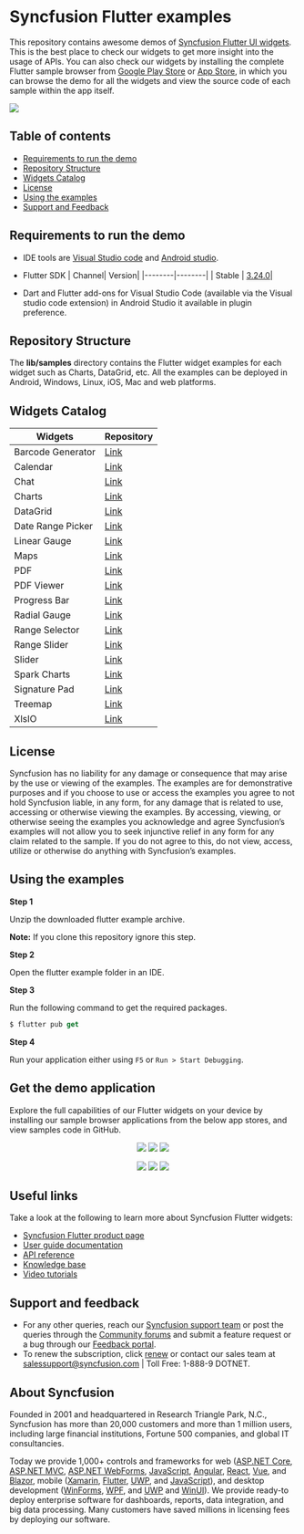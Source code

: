 # Syncfusion Flutter examples

This repository contains awesome demos of [Syncfusion Flutter UI widgets](https://www.syncfusion.com/flutter-widgets). This is the best place to check our widgets to get more insight into the usage of APIs. You can also check our widgets by installing the complete Flutter sample browser from [Google Play Store](https://play.google.com/store/apps/details?id=com.syncfusion.flutter.examples) or [App Store](https://apps.apple.com/us/app/syncfusion-flutter-ui-widgets/id1475231341), in which you can browse the demo for all the widgets and view the source code of each sample within the app itself. 

<img src="images/flutter_examples.png"/>

## Table of contents

* [Requirements to run the demo](#requirements-to-run-the-demo)
* [Repository Structure](#repository-structure)
* [Widgets Catalog](#widgets-catalog)
* [License](#license)
* [Using the examples](#using-the-examples)
* [Support and Feedback](#support-and-feedback)

## <a name="requirements-to-run-the-demo"></a>Requirements to run the demo ##
* IDE tools are [Visual Studio code](https://flutter.dev/docs/get-started/editor?tab=vscode) and [Android studio](https://flutter.dev/docs/get-started/editor?tab=androidstudio).
* Flutter SDK
  | Channel| Version|
  |--------|--------|
  | Stable | [3.24.0]([https://code.visualstudio.com/download](https://storage.googleapis.com/flutter_infra_release/releases/stable/windows/flutter_windows_3.24.0-stable.zip))|

* Dart and Flutter add-ons for Visual Studio Code (available via the Visual studio code extension) in Android Studio it available in plugin preference.

## <a name="repository-structure"></a> Repository Structure ##
The <b>lib/samples</b> directory contains the Flutter widget examples for each widget such as Charts, DataGrid, etc. All the examples can be deployed in Android, Windows, Linux, iOS, Mac and web platforms.

## <a name="widgets-catalog"></a>Widgets Catalog ##

| Widgets | Repository |
| ------------- | --------------- |
| Barcode Generator | [Link](https://github.com/syncfusion/flutter-examples/tree/master/lib/samples/barcodes) | 
| Calendar | [Link](https://github.com/syncfusion/flutter-examples/tree/master/lib/samples/calendar) |
| Chat | [Link](https://github.com/syncfusion/flutter-examples/tree/master/lib/samples/chat) |
| Charts | [Link](https://github.com/syncfusion/flutter-examples/tree/master/lib/samples/chart) |
| DataGrid | [Link](https://github.com/syncfusion/flutter-examples/tree/master/lib/samples/datagrid) |
| Date Range Picker | [Link](https://github.com/syncfusion/flutter-examples/tree/master/lib/samples/date_picker) | 
| Linear Gauge | [Link](https://github.com/syncfusion/flutter-examples/tree/master/lib/samples/linear_gauge) | 
| Maps | [Link](https://github.com/syncfusion/flutter-examples/tree/master/lib/samples/maps) |
| PDF | [Link](https://github.com/syncfusion/flutter-examples/tree/master/lib/samples/pdf) |
| PDF Viewer | [Link](https://github.com/syncfusion/flutter-examples/tree/master/lib/samples/pdf_viewer) | 
| Progress Bar | [Link](https://github.com/syncfusion/flutter-examples/tree/master/lib/samples/progress_bar) |
| Radial Gauge | [Link](https://github.com/syncfusion/flutter-examples/tree/master/lib/samples/gauge) |
| Range Selector | [Link](https://github.com/syncfusion/flutter-examples/tree/master/lib/samples/sliders/range_selector) |
| Range Slider | [Link](https://github.com/syncfusion/flutter-examples/tree/master/lib/samples/sliders/range_slider) |
| Slider | [Link](https://github.com/syncfusion/flutter-examples/tree/master/lib/samples/sliders/slider) |
| Spark Charts | [Link](https://github.com/syncfusion/flutter-examples/tree/master/lib/samples/sparkline) |
| Signature Pad | [Link](https://github.com/syncfusion/flutter-examples/tree/master/lib/samples/signature_pad) | 
| Treemap | [Link](https://github.com/syncfusion/flutter-examples/tree/master/lib/samples/treemap) | 
| XlsIO | [Link](https://github.com/syncfusion/flutter-examples/tree/master/lib/samples/xlsio) |

## <a name="license"></a>License ##

Syncfusion has no liability for any damage or consequence that may arise by the use or viewing of the examples. The examples are for demonstrative purposes and if you choose to use or access the examples you agree to not hold Syncfusion liable, in any form, for any damage that is related to use, accessing or otherwise viewing the examples. By accessing, viewing, or otherwise seeing the examples you acknowledge and agree Syncfusion’s examples will not allow you to seek injunctive relief in any form for any claim related to the sample. If you do not agree to this, do not view, access, utilize or otherwise do anything with Syncfusion’s examples.

## <a name="using-the-examples"></a>Using the examples ##

**Step 1**

 Unzip the downloaded flutter example archive.

 **Note:** If you clone this repository ignore this step.

**Step 2**

Open the flutter example folder in an IDE. 

**Step 3**

Run the following command to get the required packages.

```dart
$ flutter pub get
```

**Step 4**

Run your application either using `F5` or `Run > Start Debugging`.

## Get the demo application

Explore the full capabilities of our Flutter widgets on your device by installing our sample browser applications from the below app stores, and view samples code in GitHub.

<p align="center">
  <a href="https://play.google.com/store/apps/details?id=com.syncfusion.flutter.examples"><img src="https://cdn.syncfusion.com/content/images/FTControl/google-play-store.png"/></a>
  <a href="https://flutter.syncfusion.com"><img src="https://cdn.syncfusion.com/content/images/FTControl/web-sample-browser.png"/></a>
  <a href="https://www.microsoft.com/en-us/p/syncfusion-flutter-gallery/9nhnbwcsf85d?activetab=pivot:overviewtab"><img src="https://cdn.syncfusion.com/content/images/FTControl/windows-store.png"/></a> 
</p>
<p align="center">
  <a href="https://install.appcenter.ms/orgs/syncfusion-demos/apps/syncfusion-flutter-gallery/distribution_groups/release"><img src="https://cdn.syncfusion.com/content/images/FTControl/macos-app-center.png"/></a>
  <a href="https://snapcraft.io/syncfusion-flutter-gallery"><img src="https://cdn.syncfusion.com/content/images/FTControl/snap-store.png"/></a>
  <a href="https://github.com/syncfusion/flutter-examples"><img src="https://cdn.syncfusion.com/content/images/FTControl/github-samples.png"/></a>
</p>


## Useful links
Take a look at the following to learn more about Syncfusion Flutter widgets:

* [Syncfusion Flutter product page](https://www.syncfusion.com/flutter-widgets)
* [User guide documentation](https://help.syncfusion.com/flutter/introduction/overview)
* [API reference](https://help.syncfusion.com/flutter/introduction/api-reference)
* [Knowledge base](https://www.syncfusion.com/kb/flutter)
* [Video tutorials](https://www.syncfusion.com/tutorial-videos/flutter)

## Support and feedback

* For any other queries, reach our [Syncfusion support team](https://www.syncfusion.com/support/directtrac/incidents/newincident) or post the queries through the [Community forums](https://www.syncfusion.com/forums) and submit a feature request or a bug through our [Feedback portal](https://www.syncfusion.com/feedback/flutter).
* To renew the subscription, click [renew](https://www.syncfusion.com/sales/products) or contact our sales team at salessupport@syncfusion.com | Toll Free: 1-888-9 DOTNET.

## About Syncfusion

Founded in 2001 and headquartered in Research Triangle Park, N.C., Syncfusion has more than 20,000 customers and more than 1 million users, including large financial institutions, Fortune 500 companies, and global IT consultancies.

Today we provide 1,000+ controls and frameworks for web ([ASP.NET Core](https://www.syncfusion.com/aspnet-core-ui-controls), [ASP.NET MVC](https://www.syncfusion.com/aspnet-mvc-ui-controls), [ASP.NET WebForms](https://www.syncfusion.com/jquery/aspnet-web-forms-ui-controls), [JavaScript](https://www.syncfusion.com/javascript-ui-controls), [Angular](https://www.syncfusion.com/angular-ui-components), [React](https://www.syncfusion.com/react-ui-components), [Vue](https://www.syncfusion.com/vue-ui-components), and [Blazor](https://www.syncfusion.com/blazor-components), mobile ([Xamarin](https://www.syncfusion.com/xamarin-ui-controls), [Flutter](https://www.syncfusion.com/flutter-widgets), [UWP](https://www.syncfusion.com/uwp-ui-controls), and [JavaScript](https://www.syncfusion.com/javascript-ui-controls)), and desktop development ([WinForms](https://www.syncfusion.com/winforms-ui-controls), [WPF](https://www.syncfusion.com/wpf-ui-controls), and [UWP](https://www.syncfusion.com/uwp-ui-controls) and [WinUI](https://www.syncfusion.com/winui-controls)). We provide ready-to deploy enterprise software for dashboards, reports, data integration, and big data processing. Many customers have saved millions in licensing fees by deploying our software.


